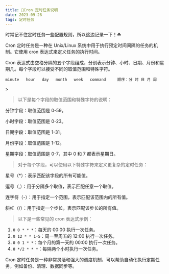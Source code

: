 ```yaml
---
title: 🫡Cron 定时任务说明
date: 2023-09-28
tags: 定时任务
---
```


时常记不住定时任务一些配置规则，所以这边记录一下！☘

Cron 定时任务是一种在 Unix/Linux 系统中用于执行预定时间间隔的任务的机制。它使用 cron 表达式来定义任务的执行时间。

Cron 表达式由空格分隔的五个字段组成，分别表示分钟、小时、日期、月份和星期几。每个字段可以接受不同的取值范围和特殊字符。

```shell
minute   hour   day   month   week   command     顺序：分 时 日 月 周

```
<!--more-->>
>以下是每个字段的取值范围和特殊字符的说明：

分钟字段：取值范围是 0-59。

小时字段：取值范围是 0-23。

日期字段：取值范围是 1-31。

月份字段：取值范围是 1-12。

星期字段：取值范围是 0-7，其中 0 和 7 都表示星期日。

> 对于每个字段，可以使用以下特殊字符来定义更复杂的定时任务：

星号（*）：表示匹配该字段的所有可能值。

逗号（,）：用于分隔多个取值，表示匹配任意一个取值。

连字符（-）：用于指定一个范围，表示匹配该范围内的所有值。

斜杠（/）：用于指定一个步长，表示匹配该步长的所有值。


> 以下是一些常见的 cron 表达式示例：


1. `0 0 * * *`：每天的 00:00 执行一次任务。
2. `0 12 * * 1-5`：周一至周五的 12:00 执行一次任务。
3. `0 0 1 * *`：每个月的第一天的 00:00 执行一次任务。
4. `0 */2 * * *`：每隔两个小时执行一次任务。

Cron 定时任务是一种非常灵活和强大的调度机制，可以帮助自动化执行定期任务，例如备份、清理、数据同步等。